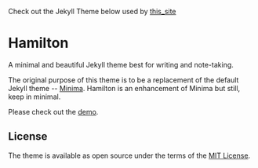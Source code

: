 Check out the Jekyll Theme below used by [this_site](jaimemahaffey.github.io)


# Hamilton <!-- omit in toc -->

A minimal and beautiful Jekyll theme best for writing and note-taking.

The original purpose of this theme is to be a replacement of the default Jekyll theme -- [Minima](https://github.com/jekyll/minima). Hamilton is an enhancement of Minima but still, keep in minimal.

Please check out the [demo](https://ngzhio.github.io/jekyll-theme-hamilton/).
## License

The theme is available as open source under the terms of the [MIT License](LICENSE.txt).
